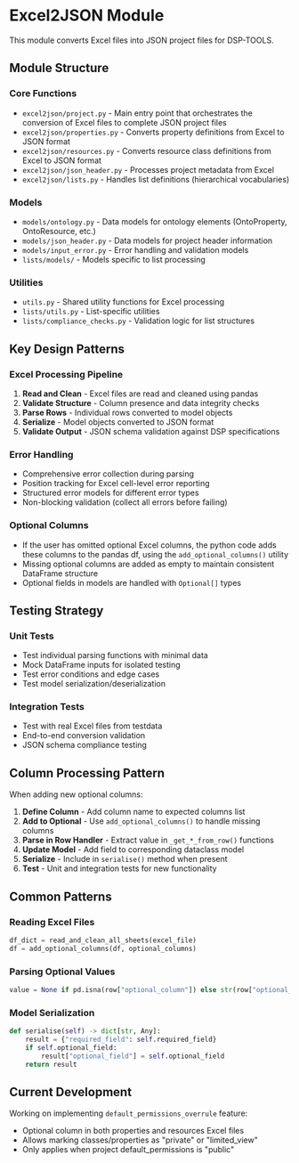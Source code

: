 # Excel2JSON Module

This module converts Excel files into JSON project files for DSP-TOOLS.

## Module Structure

### Core Functions

- `excel2json/project.py` - Main entry point that orchestrates the conversion of Excel files to complete JSON project files
- `excel2json/properties.py` - Converts property definitions from Excel to JSON format
- `excel2json/resources.py` - Converts resource class definitions from Excel to JSON format
- `excel2json/json_header.py` - Processes project metadata from Excel
- `excel2json/lists.py` - Handles list definitions (hierarchical vocabularies)

### Models

- `models/ontology.py` - Data models for ontology elements (OntoProperty, OntoResource, etc.)
- `models/json_header.py` - Data models for project header information
- `models/input_error.py` - Error handling and validation models
- `lists/models/` - Models specific to list processing

### Utilities

- `utils.py` - Shared utility functions for Excel processing
- `lists/utils.py` - List-specific utilities
- `lists/compliance_checks.py` - Validation logic for list structures

## Key Design Patterns

### Excel Processing Pipeline

1. **Read and Clean** - Excel files are read and cleaned using pandas
2. **Validate Structure** - Column presence and data integrity checks  
3. **Parse Rows** - Individual rows converted to model objects
4. **Serialize** - Model objects converted to JSON format
5. **Validate Output** - JSON schema validation against DSP specifications

### Error Handling

- Comprehensive error collection during parsing
- Position tracking for Excel cell-level error reporting
- Structured error models for different error types
- Non-blocking validation (collect all errors before failing)

### Optional Columns

- If the user has omitted optional Excel columns, the python code adds these columns to the pandas df,
  using the `add_optional_columns()` utility
- Missing optional columns are added as empty to maintain consistent DataFrame structure
- Optional fields in models are handled with `Optional[]` types

## Testing Strategy

### Unit Tests

- Test individual parsing functions with minimal data
- Mock DataFrame inputs for isolated testing
- Test error conditions and edge cases
- Test model serialization/deserialization

### Integration Tests

- Test with real Excel files from testdata
- End-to-end conversion validation
- JSON schema compliance testing

## Column Processing Pattern

When adding new optional columns:

1. **Define Column** - Add column name to expected columns list
2. **Add to Optional** - Use `add_optional_columns()` to handle missing columns
3. **Parse in Row Handler** - Extract value in `_get_*_from_row()` functions
4. **Update Model** - Add field to corresponding dataclass model
5. **Serialize** - Include in `serialise()` method when present
6. **Test** - Unit and integration tests for new functionality

## Common Patterns

### Reading Excel Files

```python
df_dict = read_and_clean_all_sheets(excel_file)
df = add_optional_columns(df, optional_columns)
```

### Parsing Optional Values

```python
value = None if pd.isna(row["optional_column"]) else str(row["optional_column"]).strip()
```

### Model Serialization

```python
def serialise(self) -> dict[str, Any]:
    result = {"required_field": self.required_field}
    if self.optional_field:
        result["optional_field"] = self.optional_field
    return result
```

## Current Development

Working on implementing `default_permissions_overrule` feature:
- Optional column in both properties and resources Excel files
- Allows marking classes/properties as "private" or "limited_view" 
- Only applies when project default_permissions is "public"